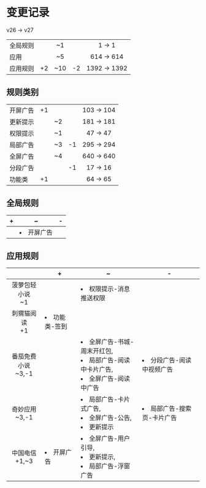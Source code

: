 # 变更记录

v26 -> v27

||||||
|-|:-:|:-:|:-:|:-:|
|全局规则||~1||1 -> 1|
|应用||~5||614 -> 614|
|应用规则|+2|~10|-2|1392 -> 1392|

## 规则类别

||||||
|-|:-:|:-:|:-:|:-:|
|开屏广告|+1|||103 -> 104|
|更新提示||~2||181 -> 181|
|权限提示||~1||47 -> 47|
|局部广告||~3|-1|295 -> 294|
|全屏广告||~4||640 -> 640|
|分段广告|||-1|17 -> 16|
|功能类|+1|||64 -> 65|

## 全局规则

|+|~|-|
|-|-|-|
||<li>开屏广告||

## 应用规则

||+|~|-|
|:-:|-|-|-|
|菠萝包轻小说<br>~1||<li>权限提示-消息推送权限||
|刺猬猫阅读<br>+1|<li>功能类-签到|||
|番茄免费小说<br>~3,-1||<li>全屏广告-书城-周末开红包,<li>局部广告-阅读中卡片广告,<li>全屏广告-阅读中广告|<li>分段广告-阅读中视频广告|
|奇妙应用<br>~3,-1||<li>局部广告-卡片式广告,<li>全屏广告-公告,<li>更新提示|<li>局部广告-搜索页-卡片广告|
|中国电信<br>+1,~3|<li>开屏广告|<li>全屏广告-用户引导,<li>更新提示,<li>局部广告-浮窗广告||
